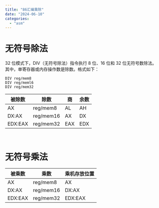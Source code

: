 ```yaml
---
title: "86汇编乘除"
date: "2024-06-10"
categories: 
  - "asm"
---
```


# 无符号除法

32 位模式下，DIV（无符号除法）指令执行 8 位、16 位和 32 位无符号数除法。其中，单寄存器或内存操作数是除数。格式如下：

```
DIV reg/mem8
DIV reg/meml6
DIV reg/mem32
```

| 被除数 | 除数 | 商 | 余数 |
| --- | --- | --- | --- |
| AX | reg/mem8 | AL | AH |
| DX:AX | reg/mem16 | AX | DX |
| EDX:EAX | reg/mem32 | EAX | EDX |

 

# 无符号乘法

| 被乘数 | 乘数 | 乘机存放位置 |
| --- | --- | --- |
| AX | reg/mem8 | AX |
| DX:AX | reg/mem16 | DX:AX |
| EDX:EAX | reg/mem32 | EDX:EAX |
